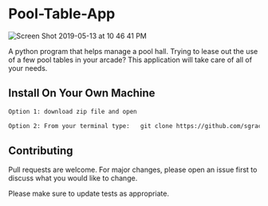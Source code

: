 # Pool-Table-App

![Screen Shot 2019-05-13 at 10 46 41 PM](https://user-images.githubusercontent.com/47371676/57669724-ced21580-75d1-11e9-8bde-957f15d0814b.png)



A python program that helps manage a pool hall. Trying to lease out the use of a few pool tables in your arcade? This 
application will take care of all of your needs. 




## Install On Your Own Machine



```bash
Option 1: download zip file and open
```

```bash
Option 2: From your terminal type:   git clone https://github.com/sgracia13/Pool-Table-App.git
```


## Contributing
Pull requests are welcome. For major changes, please open an issue first to discuss what you would like to change.

Please make sure to update tests as appropriate.

